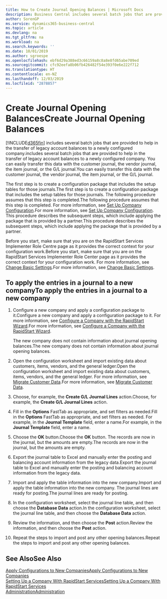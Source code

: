 ```yaml
---
title: How to Create Journal Opening Balances | Microsoft Docs
description: Business Central includes several batch jobs that are provided to help in the transfer of legacy account balances to a newly configured company. You can easily transfer this data with journals postings.
author: SorenGP
ms.service: dynamics365-business-central
ms.topic: article
ms.devlang: na
ms.tgt_pltfrm: na
ms.workload: na
ms.search.keywords: ''
ms.date: 10/01/2019
ms.author: sgroespe
ms.openlocfilehash: ebf6d29a388ed3c66159a8c8a8e8fd65abe709ed
ms.sourcegitcommit: cfc92eefa8b06fb426482f54e393f0e6e222f712
ms.translationtype: HT
ms.contentlocale: en-NZ
ms.lasthandoff: 12/03/2019
ms.locfileid: "2878857"
---
```

# <a name="create-journal-opening-balances"></a><span data-ttu-id="41c36-104">Create Journal Opening Balances</span><span class="sxs-lookup"><span data-stu-id="41c36-104">Create Journal Opening Balances</span></span>
[!INCLUDE[d365fin](includes/d365fin_md.md)] <span data-ttu-id="41c36-105">includes several batch jobs that are provided to help in the transfer of legacy account balances to a newly configured company.</span><span class="sxs-lookup"><span data-stu-id="41c36-105">includes several batch jobs that are provided to help in the transfer of legacy account balances to a newly configured company.</span></span> <span data-ttu-id="41c36-106">You can easily transfer this data with the customer journal, the vendor journal, the item journal, or the G/L journal.</span><span class="sxs-lookup"><span data-stu-id="41c36-106">You can easily transfer this data with the customer journal, the vendor journal, the item journal, or the G/L journal.</span></span>

<span data-ttu-id="41c36-107">The first step is to create a configuration package that includes the setup tables for those journals.</span><span class="sxs-lookup"><span data-stu-id="41c36-107">The first step is to create a configuration package that includes the setup tables for those journals.</span></span> <span data-ttu-id="41c36-108">The following procedure assumes that this step is completed.</span><span class="sxs-lookup"><span data-stu-id="41c36-108">The following procedure assumes that this step is completed.</span></span> <span data-ttu-id="41c36-109">For more information, see [Set Up Company Configuration](admin-set-up-company-configuration.md).</span><span class="sxs-lookup"><span data-stu-id="41c36-109">For more information, see [Set Up Company Configuration](admin-set-up-company-configuration.md).</span></span> <span data-ttu-id="41c36-110">This procedure describes the subsequent steps, which include applying the package that is provided by a partner.</span><span class="sxs-lookup"><span data-stu-id="41c36-110">This procedure describes the subsequent steps, which include applying the package that is provided by a partner.</span></span>  

<span data-ttu-id="41c36-111">Before you start, make sure that you are on the RapidStart Services Implementer Role Centre page as it provides the correct context for your configuration work.</span><span class="sxs-lookup"><span data-stu-id="41c36-111">Before you start, make sure that you are on the RapidStart Services Implementer Role Center page as it provides the correct context for your configuration work.</span></span> <span data-ttu-id="41c36-112">For more information, see [Change Basic Settings](ui-change-basic-settings.md).</span><span class="sxs-lookup"><span data-stu-id="41c36-112">For more information, see [Change Basic Settings](ui-change-basic-settings.md).</span></span>

## <a name="to-apply-the-entries-in-a-journal-to-a-new-company"></a><span data-ttu-id="41c36-113">To apply the entries in a journal to a new company</span><span class="sxs-lookup"><span data-stu-id="41c36-113">To apply the entries in a journal to a new company</span></span>  
1. <span data-ttu-id="41c36-114">Configure a new company and apply a configuration package to it.</span><span class="sxs-lookup"><span data-stu-id="41c36-114">Configure a new company and apply a configuration package to it.</span></span> <span data-ttu-id="41c36-115">For more information, see [Configure a Company with the RapidStart Wizard](admin-how-to-configure-a-company-with-the-rapidstart-wizard.md).</span><span class="sxs-lookup"><span data-stu-id="41c36-115">For more information, see [Configure a Company with the RapidStart Wizard](admin-how-to-configure-a-company-with-the-rapidstart-wizard.md).</span></span>  

    <span data-ttu-id="41c36-116">The new company does not contain information about journal opening balances.</span><span class="sxs-lookup"><span data-stu-id="41c36-116">The new company does not contain information about journal opening balances.</span></span>  

2. <span data-ttu-id="41c36-117">Open the configuration worksheet and import existing data about customers, items, vendors, and the general ledger.</span><span class="sxs-lookup"><span data-stu-id="41c36-117">Open the configuration worksheet and import existing data about customers, items, vendors, and the general ledger.</span></span> <span data-ttu-id="41c36-118">For more information, see [Migrate Customer Data](admin-migrate-customer-data.md).</span><span class="sxs-lookup"><span data-stu-id="41c36-118">For more information, see [Migrate Customer Data](admin-migrate-customer-data.md).</span></span>  
3. <span data-ttu-id="41c36-119">Choose, for example, the **Create G/L Journal Lines** action.</span><span class="sxs-lookup"><span data-stu-id="41c36-119">Choose, for example, the **Create G/L Journal Lines** action.</span></span>  
4. <span data-ttu-id="41c36-120">Fill in the **Options** FastTab as appropriate, and set filters as needed.</span><span class="sxs-lookup"><span data-stu-id="41c36-120">Fill in the **Options** FastTab as appropriate, and set filters as needed.</span></span> <span data-ttu-id="41c36-121">For example, in the **Journal Template** field, enter a name.</span><span class="sxs-lookup"><span data-stu-id="41c36-121">For example, in the **Journal Template** field, enter a name.</span></span>  
5. <span data-ttu-id="41c36-122">Choose the **OK** button.</span><span class="sxs-lookup"><span data-stu-id="41c36-122">Choose the **OK** button.</span></span> <span data-ttu-id="41c36-123">The records are now in the journal, but the amounts are empty.</span><span class="sxs-lookup"><span data-stu-id="41c36-123">The records are now in the journal, but the amounts are empty.</span></span>  
6. <span data-ttu-id="41c36-124">Export the journal table to Excel and manually enter the posting and balancing account information from the legacy data.</span><span class="sxs-lookup"><span data-stu-id="41c36-124">Export the journal table to Excel and manually enter the posting and balancing account information from the legacy data.</span></span>
7. <span data-ttu-id="41c36-125">Import and apply the table information into the new company.</span><span class="sxs-lookup"><span data-stu-id="41c36-125">Import and apply the table information into the new company.</span></span> <span data-ttu-id="41c36-126">The journal lines are ready for posting.</span><span class="sxs-lookup"><span data-stu-id="41c36-126">The journal lines are ready for posting.</span></span>  
8. <span data-ttu-id="41c36-127">In the configuration worksheet, select the journal line table, and then choose the **Database Data** action.</span><span class="sxs-lookup"><span data-stu-id="41c36-127">In the configuration worksheet, select the journal line table, and then choose the **Database Data** action.</span></span>  
9. <span data-ttu-id="41c36-128">Review the information, and then choose the **Post** action.</span><span class="sxs-lookup"><span data-stu-id="41c36-128">Review the information, and then choose the **Post** action.</span></span>  
10. <span data-ttu-id="41c36-129">Repeat the steps to import and post any other opening balances.</span><span class="sxs-lookup"><span data-stu-id="41c36-129">Repeat the steps to import and post any other opening balances.</span></span>  

## <a name="see-also"></a><span data-ttu-id="41c36-130">See Also</span><span class="sxs-lookup"><span data-stu-id="41c36-130">See Also</span></span>  
[<span data-ttu-id="41c36-131">Apply Configurations to New Companies</span><span class="sxs-lookup"><span data-stu-id="41c36-131">Apply Configurations to New Companies</span></span>](admin-apply-configuration-to-new-companies.md)  
[<span data-ttu-id="41c36-132">Setting Up a Company With RapidStart Services</span><span class="sxs-lookup"><span data-stu-id="41c36-132">Setting Up a Company With RapidStart Services</span></span>](admin-set-up-a-company-with-rapidstart.md)  
[<span data-ttu-id="41c36-133">Administration</span><span class="sxs-lookup"><span data-stu-id="41c36-133">Administration</span></span>](admin-setup-and-administration.md)
